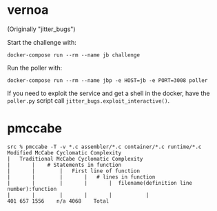 # vernoa

(Originally "jitter_bugs")

Start the challenge with:

```
docker-compose run --rm --name jb challenge
```

Run the poller with:

```
docker-compose run --rm --name jbp -e HOST=jb -e PORT=3008 poller
```

If you need to exploit the service and get a shell in the docker, have the
`poller.py` script call `jitter_bugs.exploit_interactive()`.

# pmccabe

```
src % pmccabe -T -v *.c assembler/*.c container/*.c runtime/*.c
Modified McCabe Cyclomatic Complexity
|   Traditional McCabe Cyclomatic Complexity
|       |    # Statements in function
|       |        |   First line of function
|       |        |       |   # lines in function
|       |        |       |       |  filename(definition line number):function
|       |        |       |       |           |
401	657	1556	n/a	4068	Total
```

